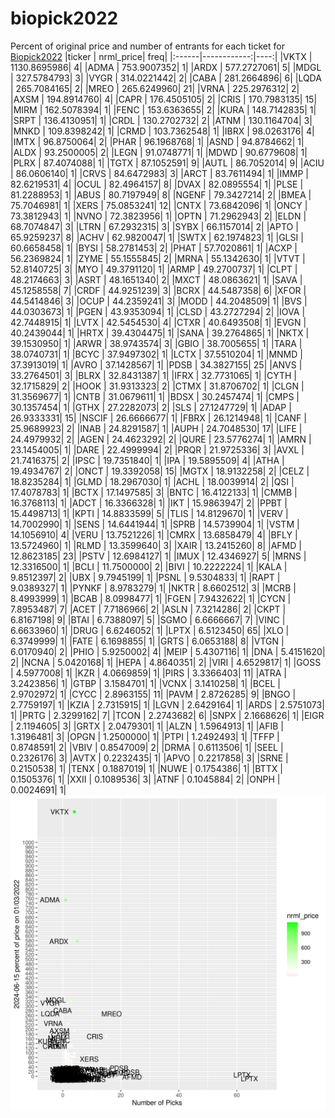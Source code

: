 # biopick2022
Percent of original price and number of entrants for each ticket for [Biopick2022](https://twitter.com/hashtag/Biopick2022)
|ticker |   nrml_price| freq|
|:------|------------:|----:|
|VKTX   | 1130.8695986|    4|
|ADMA   |  753.9007352|    1|
|ARDX   |  577.2727061|    5|
|MDGL   |  327.5784793|    3|
|VYGR   |  314.0221442|    2|
|CABA   |  281.2664896|    6|
|LQDA   |  265.7084165|    2|
|MREO   |  265.6249960|   21|
|VRNA   |  225.2976312|    2|
|AXSM   |  194.8914760|    4|
|CAPR   |  176.4505105|    2|
|CRIS   |  170.7983135|   15|
|MIRM   |  162.5078394|    1|
|FENC   |  153.6363655|    2|
|KURA   |  148.7142835|    1|
|SRPT   |  136.4130951|    1|
|CRDL   |  130.2702732|    2|
|ATNM   |  130.1164704|    3|
|MNKD   |  109.8398242|    1|
|CRMD   |  103.7362548|    1|
|IBRX   |   98.0263176|    4|
|IMTX   |   96.8750064|    2|
|PHAR   |   96.1968768|    1|
|ASND   |   94.8784662|    1|
|ALDX   |   93.2500005|    2|
|LEGN   |   91.0748771|    1|
|MDWD   |   90.6779608|    1|
|PLRX   |   87.4074088|    1|
|TGTX   |   87.1052591|    9|
|AUTL   |   86.7052014|    9|
|ACIU   |   86.0606140|    1|
|CRVS   |   84.6472983|    3|
|ARCT   |   83.7611494|    1|
|IMMP   |   82.6219531|    4|
|OCUL   |   82.4964157|    8|
|DVAX   |   82.0895554|    1|
|PLSE   |   81.2288953|    1|
|ABUS   |   80.7197949|    8|
|NGENF  |   79.3427214|    2|
|BMEA   |   75.7046981|    1|
|XERS   |   75.0853241|   12|
|CNTX   |   73.6842096|    1|
|ONCY   |   73.3812943|    1|
|NVNO   |   72.3823956|    1|
|OPTN   |   71.2962943|    2|
|ELDN   |   68.7074847|    3|
|LTRN   |   67.2932315|    3|
|SYBX   |   66.1157014|    2|
|APTO   |   65.9259237|    8|
|ACHV   |   62.9820047|    1|
|SWTX   |   62.1974823|    1|
|GLSI   |   60.6658458|    1|
|BYSI   |   58.2781453|    2|
|PHAT   |   57.7020861|    1|
|ACXP   |   56.2369824|    1|
|ZYME   |   55.1555845|    2|
|MRNA   |   55.1342630|    1|
|VTVT   |   52.8140725|    3|
|MYO    |   49.3791120|    1|
|ARMP   |   49.2700737|    1|
|CLPT   |   48.2174663|    3|
|ASRT   |   48.1651340|    2|
|MXCT   |   48.0863621|    1|
|SAVA   |   45.1258558|    7|
|CRDF   |   44.9251239|    3|
|BCRX   |   44.5487358|    6|
|XFOR   |   44.5414846|    3|
|OCUP   |   44.2359241|    3|
|MODD   |   44.2048509|    1|
|BVS    |   44.0303673|    1|
|PGEN   |   43.9353094|    1|
|CLSD   |   43.2727294|    2|
|IOVA   |   42.7448915|    1|
|LVTX   |   42.5454530|    4|
|CTXR   |   40.6493508|    1|
|EVGN   |   40.2439044|    1|
|HRTX   |   39.4304475|    1|
|SANA   |   39.2764865|    1|
|NKTX   |   39.1530950|    1|
|ARWR   |   38.9743574|    3|
|GBIO   |   38.7005655|    1|
|TARA   |   38.0740731|    1|
|BCYC   |   37.9497302|    1|
|LCTX   |   37.5510204|    1|
|MNMD   |   37.3913019|    1|
|AVRO   |   37.1428567|    1|
|PDSB   |   34.3827155|   25|
|ANVS   |   33.2764501|    3|
|BLRX   |   32.8431387|    1|
|IFRX   |   32.7731065|    1|
|CYTH   |   32.1715829|    2|
|HOOK   |   31.9313323|    2|
|CTMX   |   31.8706702|    1|
|CLGN   |   31.3569677|    1|
|CNTB   |   31.0679611|    1|
|BDSX   |   30.2457474|    1|
|CMPS   |   30.1357454|    1|
|GTHX   |   27.2282073|    2|
|SLS    |   27.1247729|    1|
|ADAP   |   26.9333331|   15|
|NSCIF  |   26.6666677|    1|
|FBRX   |   26.1214948|    1|
|CANF   |   25.9689923|    2|
|INAB   |   24.8291587|    1|
|AUPH   |   24.7048530|   17|
|LIFE   |   24.4979932|    2|
|AGEN   |   24.4623292|    2|
|QURE   |   23.5776274|    1|
|AMRN   |   23.1454005|    1|
|DARE   |   22.4999994|    2|
|PRQR   |   21.9725336|    3|
|AVXL   |   21.7416375|    2|
|IPSC   |   19.7351840|    1|
|IPA    |   19.5895509|    4|
|ATHA   |   19.4934767|    2|
|ONCT   |   19.3392058|   15|
|MGTX   |   18.9132258|    2|
|CELZ   |   18.8235284|    1|
|GLMD   |   18.2967030|    1|
|ACHL   |   18.0039914|    2|
|QSI    |   17.4078783|    1|
|BCTX   |   17.1497585|    3|
|BNTC   |   16.4122133|    1|
|CMMB   |   16.3768113|    1|
|ADCT   |   16.3366328|    1|
|IKT    |   15.9863947|    2|
|PPBT   |   15.4498713|    1|
|KPTI   |   14.8833599|    5|
|TLIS   |   14.8129670|    1|
|VERV   |   14.7002990|    1|
|SENS   |   14.6441944|    1|
|SPRB   |   14.5739904|    1|
|VSTM   |   14.1056910|    4|
|VERU   |   13.7521226|    1|
|CMRX   |   13.6858479|    4|
|BFLY   |   13.5724960|    1|
|RLMD   |   13.3599640|    3|
|XAIR   |   13.2415260|    8|
|AFMD   |   12.8623185|   23|
|PSTV   |   12.6984127|    1|
|IMUX   |   12.4346927|    5|
|MRNS   |   12.3316500|    1|
|BCLI   |   11.7500000|    2|
|BIVI   |   10.2222224|    1|
|KALA   |    9.8512397|    2|
|UBX    |    9.7945199|    1|
|PSNL   |    9.5304833|    1|
|RAPT   |    9.0389327|    1|
|PYNKF  |    8.9783279|    1|
|NKTR   |    8.6602512|    3|
|MCRB   |    8.4993999|    1|
|BCAB   |    8.0998477|    1|
|FGEN   |    7.9432622|    1|
|CYCN   |    7.8953487|    7|
|ACET   |    7.7186966|    2|
|ASLN   |    7.3214286|    2|
|CKPT   |    6.8167198|    9|
|BTAI   |    6.7388097|    5|
|SGMO   |    6.6666667|    7|
|VINC   |    6.6633960|    1|
|DRUG   |    6.6246052|    1|
|LPTX   |    6.5123450|   65|
|XLO    |    6.3749999|    1|
|FATE   |    6.1698855|    1|
|GRTS   |    6.0653188|    8|
|VTGN   |    6.0170940|    2|
|PHIO   |    5.9250002|    4|
|MEIP   |    5.4307116|    1|
|DNA    |    5.4151620|    2|
|NCNA   |    5.0420168|    1|
|HEPA   |    4.8640351|    2|
|VIRI   |    4.6529817|    1|
|GOSS   |    4.5977008|    1|
|KZR    |    4.0669859|    1|
|PIRS   |    3.3366403|   11|
|ATRA   |    3.2423856|    1|
|GTBP   |    3.1584701|    1|
|VCNX   |    3.1410258|    1|
|BCEL   |    2.9702972|    1|
|CYCC   |    2.8963155|   11|
|PAVM   |    2.8726285|    9|
|BNGO   |    2.7759197|    1|
|KZIA   |    2.7315915|    1|
|LGVN   |    2.6429164|    1|
|ARDS   |    2.5751073|    1|
|PRTG   |    2.3299162|    7|
|TCON   |    2.2743682|    6|
|SNPX   |    2.1668626|    1|
|EIGR   |    2.1194605|    3|
|GRTX   |    2.0479301|    1|
|ALZN   |    1.5964913|    1|
|AFIB   |    1.3196481|    3|
|OPGN   |    1.2500000|    1|
|PTPI   |    1.2492493|    1|
|TFFP   |    0.8748591|    2|
|VBIV   |    0.8547009|    2|
|DRMA   |    0.6113506|    1|
|SEEL   |    0.2326176|    3|
|AVTX   |    0.2232435|    1|
|APVO   |    0.2217858|    3|
|SRNE   |    0.2150538|    1|
|TENX   |    0.1887019|    1|
|NUWE   |    0.1754386|    1|
|BTTX   |    0.1505376|    1|
|XXII   |    0.1089536|    3|
|ATNF   |    0.1045884|    2|
|ONPH   |    0.0024691|    1|
![retvspicks](biopicks.png?raw=true)
